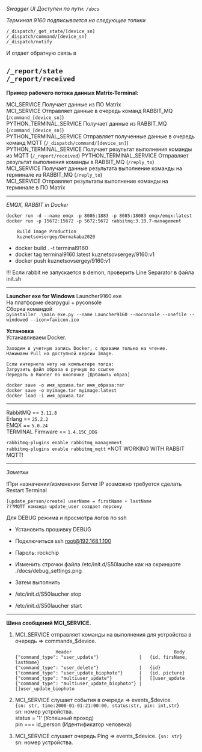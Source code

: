 *Swagger UI Доступен по пути: `/docs`*  
  

*Терминал 9160 подписывается на следующее топики*

`/_dispatch/_get_state/[device_sn]`      
`/_dispatch/command/[device_sn]`  
`/_dispatch/notify`

И отдает обратную связь в

`/_report/state`  
`/_report/received`
-----------------------
**Пример рабочего потока данных Matrix-Terminal:**  
  
MCI_SERVICE Получает данные из ПО Matrix  
MCI_SERVICE Отправляет данные в очередь команд  RABBIT_MQ (`/command_[device_sn]`)   
PYTHON_TERMINAL_SERVICE Получает данные из RABBIT_MQ (`/command_[device_sn]`)    
PYTHON_TERMINAL_SERVICE Отправляет полученные данные в очередь команд MQTT (`/_dispatch/command/[device_sn]`)  
PYTHON_TERMINAL_SERVICE Получает результат выполнения команды из MQTT (`/_report/received`)
PYTHON_TERMINAL_SERVICE Отправляет результат выполнения команды в RABBIT_MQ (`/reply_to`)  
MCI_SERVICE Получает данные результата выполнение команды на терминале из RABBIT_MQ (`/reply_to`)     
MCI_SERVICE Отправляет результаты выполнение команды на терминале в ПО Matrix 
_______________________
*EMQX, RABBIT in Docker*  

`docker run -d --name emqx -p 8086:1883 -p 8085:18083 emqx/emqx:latest`    
`docker run -p 15672:15672 -p 5672:5672 rabbitmq:3.10.7-management`


        Build Image Production
        kuznetsovsergey/Dormakaba2020

* docker build . -t terminal9160
* docker tag terminal9160:latest kuznetsovsergey/9160:v1
* docker push kuznetsovsergey/9160:v1

!!! Если rabbit не запускается в demon, проверить Line Separator в файла init.sh

_______________________
**Launcher exe for Windows**
Launcher9160.exe  
На платформе dearpygui + pyconsole  
Сборка командой  
`pyinstaller .\main_exe.py --name Launcher9160 --noconsole --onefile --windowed --icon=favicon.ico`

**Установка**  
Устанавливаем Docker.

    Заходим в учетную запись Docker, с правами только на чтение.
    Нажимаем Pull на доступной версии Image.

    Если интернета нету на компьютере тогда:
    Загрузить файл образа в ручную по ссылке
    Передать в Runner по кнопочке [Добавить образ]

    docker save -o имя_архива.tar имя_образа:тег
    docker save -o myimage.tar myimage:latest
    docker load -i имя_архива.tar


-----------------------

RabbitMQ == `3.11.8`    
Erlang == `25.2.2`   
EMQX == `5.0.24`      
TERMINAL Firmware == `1.4.15C_DBG`

`rabbitmq-plugins enable rabbitmq_management`  
`rabbitmq-plugins enable rabbitmq_mqtt` *NOT WORKING WITH RABBIT MQTT! 


------------------------
*Заметки*  

!При назначении/изменении Server IP возможно требуется сделать Restart Terminal

`[update_person/create] userName = firstName + lastName`  
`???MQTT команда update_user создает персону`  

Для DEBUG режима и просмотра логов по ssh

* Установить прошивку DEBUG
* Подключиться ssh root@192.168.1.100
* Пароль: rockchip

* Изменить строчки файла /etc/init.d/S50lauche как на скриншоте ./docs/debug_settings.png
* Затем выполнить
* /etc/init.d/S50laucher stop
* /etc/init.d/S50laucher start
__________________________________
**Шина сообщений MCI_SERVICE.**  

1. MCI_SERVICE отправляет команды на выполнения для устройства в очередь => commands_$device.    

                      Header                                      Body
       {"command_type": "user_update"}               |   {id, firsName, lastName}
       {"command_type": "user_delete"}               |   {id}
       {"command_type": "user_update_biophoto"}      |   {id, picture}  
       {"command_type": "multiuser_update"}          |   []user_update   
       {"command_type": "multiuser_update_biophoto"} |   []user_update_biophoto     


2. MCI_SERVICE слушает события в очереди => events_$device.      
  `{sn: str, time:2000-01-01:21:00:00, status:str, pin: int,str}`  
  sn: номер устройства.  
  status = '1' (Успешный проход)   
  pin === id_person (Идентификатор человека)
  

3. MCI_SERVICE слушает очередь Ping => events_$device.
  `{sn: str}`    
  sn: номер устройства.
